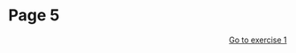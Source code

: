 <h1>Page 5</h1>

<p>
  <a style="float:right;" href="[practice].html">Go to exercise 1</a>
  </p>
  <div style="clear:both;"> </div>
